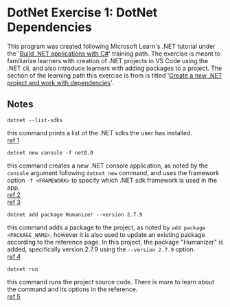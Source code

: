 # DotNet Exercise 1: DotNet Dependencies
 
This program was created following Microsoft Learn's .NET tutorial under the '[Build .NET applications with C#](https://learn.microsoft.com/en-us/training/paths/build-dotnet-applications-csharp/)' training path. The exercise is meant to familiarize learners with creation of .NET projects in VS Code using the .NET cli, and also introduce learners with adding packages to a project. The section of the learning path this exercise is from is titled '[Create a new .NET project and work with dependencies](https://learn.microsoft.com/en-us/training/modules/dotnet-dependencies/3-exercise-dependency)'. 

## Notes

`dotnet --list-sdks`

this command prints a list of the .NET sdks the user has installed. <br>
[ref 1](https://learn.microsoft.com/en-us/dotnet/core/tools/dotnet)

`dotnet new console -f net8.0`

this command creates a new .NET console application, as noted by the `console` argument following `dotnet new` command, and uses the framework option `-f <FRAMEWORK>` to specify which .NET sdk framework is used in the app. <br>
[ref 2](https://learn.microsoft.com/en-us/dotnet/core/tools/dotnet-new) <br>
[ref 3](https://learn.microsoft.com/en-us/dotnet/standard/frameworks)

`dotnet add package Humanizer --version 2.7.9`

this command adds a package to the project, as noted by `add package <PACKAGE_NAME>`, however it is also used to update an existing package according to the reference page. In this project, the package "Humanizer" is added, specifically version 2.7.9 using the `--version 2.7.9` option. <br>
[ref 4](https://learn.microsoft.com/en-us/dotnet/core/tools/dotnet-add-package)

`dotnet run`

this command runs the project source code. There is more to learn about the command and its options in the reference. <br>
[ref 5](https://learn.microsoft.com/en-us/dotnet/core/tools/dotnet-run)